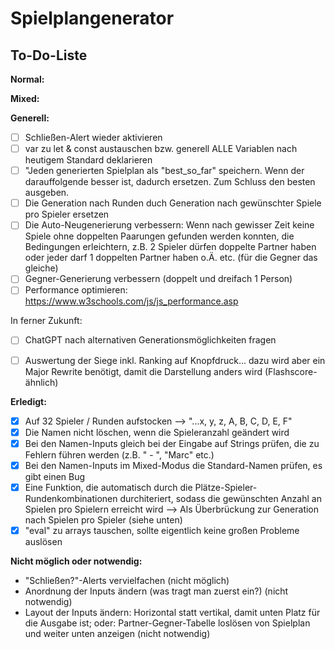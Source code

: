 # Spielplangenerator
## To-Do-Liste

**Normal:**


**Mixed:**


**Generell:**
- [ ] Schließen-Alert wieder aktivieren
- [ ] var zu let & const austauschen bzw. generell ALLE Variablen nach heutigem Standard deklarieren
- [ ] "Jeden generierten Spielplan als "best_so_far" speichern. Wenn der darauffolgende besser ist, dadurch ersetzen. Zum Schluss den besten ausgeben.
- [ ] Die Generation nach Runden duch Generation nach gewünschter Spiele pro Spieler ersetzen
- [ ] Die Auto-Neugenerierung verbessern: Wenn nach gewisser Zeit keine Spiele ohne doppelten Paarungen gefunden werden konnten, die Bedingungen erleichtern, z.B. 2 Spieler dürfen doppelte Partner haben oder jeder darf 1 doppelten Partner haben o.Ä. etc. (für die Gegner das gleiche)
- [ ] Gegner-Generierung verbessern (doppelt und dreifach 1 Person)
- [ ] Performance optimieren: https://www.w3schools.com/js/js_performance.asp

In ferner Zukunft:
- [ ] ChatGPT nach alternativen Generationsmöglichkeiten fragen
- [ ] Auswertung der Siege inkl. Ranking auf Knopfdruck... dazu wird aber ein Major Rewrite benötigt, damit die Darstellung anders wird (Flashscore-ähnlich)


**Erledigt:**
- [x] Auf 32 Spieler / Runden aufstocken --> "...x, y, z, A, B, C, D, E, F"
- [x] Die Namen nicht löschen, wenn die Spieleranzahl geändert wird
- [x] Bei den Namen-Inputs gleich bei der Eingabe auf Strings prüfen, die zu Fehlern führen werden (z.B. " - ", "Marc" etc.)
- [x] Bei den Namen-Inputs im Mixed-Modus die Standard-Namen prüfen, es gibt einen Bug
- [x] Eine Funktion, die automatisch durch die Plätze-Spieler-Rundenkombinationen durchiteriert, sodass die gewünschten Anzahl an Spielen pro Spielern erreicht wird --> Als Überbrückung zur Generation nach Spielen pro Spieler (siehe unten)
- [x] "eval" zu arrays tauschen, sollte eigentlich keine großen Probleme auslösen

**Nicht möglich oder notwendig:**
- "Schließen?"-Alerts vervielfachen (nicht möglich)
- Anordnung der Inputs ändern (was tragt man zuerst ein?) (nicht notwendig)
- Layout der Inputs ändern: Horizontal statt vertikal, damit unten Platz für die Ausgabe ist; oder: Partner-Gegner-Tabelle loslösen von Spielplan und weiter unten anzeigen (nicht notwendig)